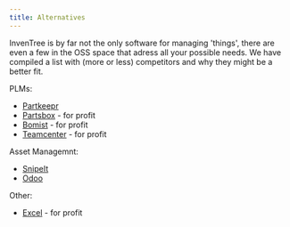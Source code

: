 ```yaml
---
title: Alternatives
---
```


InvenTree is by far not the only software for managing 'things'<tm>, there are even a few in the OSS space that adress all your possible needs. We have compiled a list with (more or less) competitors and why they might be a better fit.

PLMs:
- [Partkeepr](partkeepr)
- [Partsbox](partsbox) - for profit
- [Bomist](bomist) - for profit
- [Teamcenter](teamcenter) - for profit

Asset Managemnt:
- [SnipeIt](snipeit)
- [Odoo](odoo)

Other:
- [Excel](excel) - for profit
